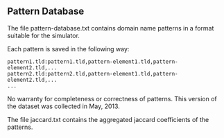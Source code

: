 ## Pattern Database
The file pattern-database.txt contains domain name patterns in a format suitable for the simulator.

Each pattern is saved in the following way:
```
pattern1.tld:pattern1.tld,pattern-element1.tld,pattern-element2.tld,...
pattern2.tld:pattern2.tld,pattern-element1.tld,pattern-element2.tld,...
...
```

No warranty for completeness or correctness of patterns. This version of the dataset was collected in May, 2013.

The file jaccard.txt contains the aggregated jaccard coefficients of the patterns.
